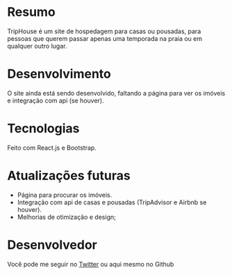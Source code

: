 # Resumo
TripHouse é um site de hospedagem para casas ou pousadas, para pessoas que querem passar apenas uma temporada na praia ou em qualquer outro lugar.

# Desenvolvimento
O site ainda está sendo desenvolvido, faltando a página para ver os imóveis e integração com api (se houver).

# Tecnologias
Feito com React.js e Bootstrap.

# Atualizações futuras
- Página para procurar os imóveis.
- Integração com api de casas e pousadas (TripAdvisor e Airbnb se houver).
- Melhorias de otimização e design;

# Desenvolvedor
Você pode me seguir no [Twitter](https://twitter.com/_otaviozin) ou aqui mesmo no Github
